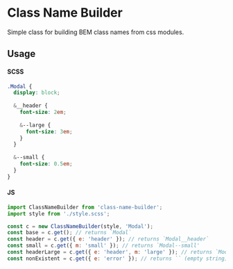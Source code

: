 # Class Name Builder
Simple class for building BEM class names from css modules.

## Usage
#### SCSS
```scss
.Modal {
  display: block;
  
  &__header {
    font-size: 2em;
    
    &--large {
      font-size: 3em;
    }
  }
  
  &--small {
    font-size: 0.5em;
  }
}
```
#### JS
```js
import ClassNameBuilder from 'class-name-builder';
import style from './style.scss';

const c = new ClassNameBuilder(style, 'Modal');
const base = c.get(); // returns `Modal`
const header = c.get({ e: 'header' }); // returns `Modal__header`
const small = c.get({ m: 'small' }); // returns `Modal--small'
const headerLarge = c.get({ e: 'header', m: 'large' }); // returns `Modal__header--large`
const nonExistent = c.get({ e: 'error' }); // returns `` (empty string)
```
